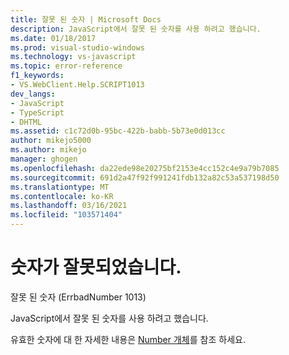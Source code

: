 ```yaml
---
title: 잘못 된 숫자 | Microsoft Docs
description: JavaScript에서 잘못 된 숫자를 사용 하려고 했습니다.
ms.date: 01/18/2017
ms.prod: visual-studio-windows
ms.technology: vs-javascript
ms.topic: error-reference
f1_keywords:
- VS.WebClient.Help.SCRIPT1013
dev_langs:
- JavaScript
- TypeScript
- DHTML
ms.assetid: c1c72d0b-95bc-422b-babb-5b73e0d013cc
author: mikejo5000
ms.author: mikejo
manager: ghogen
ms.openlocfilehash: da22ede98e20275bf2153e4cc152c4e9a79b7085
ms.sourcegitcommit: 691d2a47f92f991241fdb132a82c53a537198d50
ms.translationtype: MT
ms.contentlocale: ko-KR
ms.lasthandoff: 03/16/2021
ms.locfileid: "103571404"
---
```

# <a name="invalid-number"></a>숫자가 잘못되었습니다.
잘못 된 숫자 (ErrbadNumber 1013)  
  
 JavaScript에서 잘못 된 숫자를 사용 하려고 했습니다.  
  
 유효한 숫자에 대 한 자세한 내용은 [Number 개체](https://developer.mozilla.org/docs/Web/JavaScript/Reference/Global_Objects/Number)를 참조 하세요.
